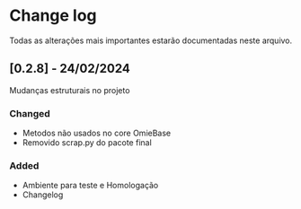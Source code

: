 # Change log

Todas as alterações mais importantes estarão documentadas neste arquivo.


<!-- Adicione a aqui em baixo as atualizações do projeto [Versão]  e abaixo - mudanças ! 

Seguindo exemplo -> https://gist.githubusercontent.com/juampynr/4c18214a8eb554084e21d6e288a18a2c/raw/6d61b1ced1c66349cf9ef6ce5eb84546ebf6e79d/CHANGELOG.md

--> 



## [0.2.8] - 24/02/2024

Mudanças estruturais no projeto

### Changed
- Metodos não usados no core OmieBase
- Removido scrap.py do pacote final

### Added

- Ambiente para teste e Homologação
- Changelog


